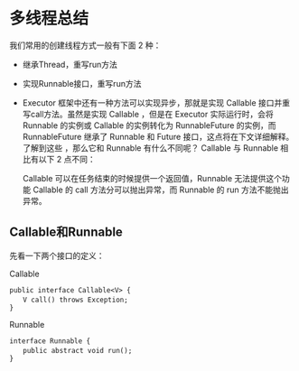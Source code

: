 # 多线程总结

我们常用的创建线程方式一般有下面 2 种：

- 继承Thread，重写run方法

- 实现Runnable接口，重写run方法

- Executor 框架中还有一种方法可以实现异步，那就是实现 Callable 接口并重写call方法。虽然是实现 Callable ，但是在 Executor 实际运行时，会将 Runnable 的实例或 Callable 的实例转化为 RunnableFuture 的实例，而 RunnableFuture 继承了 Runnable 和 Future 接口，这点将在下文详细解释。了解到这些 ，那么它和 Runnable 有什么不同呢？ Callable 与 Runnable 相比有以下 2 点不同：

  Callable 可以在任务结束的时候提供一个返回值，Runnable 无法提供这个功能
  Callable 的 call 方法分可以抛出异常，而 Runnable 的 run 方法不能抛出异常。

## Callable和Runnable

先看一下两个接口的定义：

Callable

```
public interface Callable<V> {
　　V call() throws Exception;
}
```

Runnable

```
interface Runnable {
　　public abstract void run();
}
```



